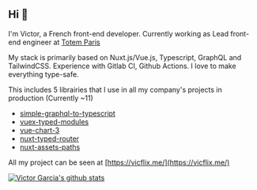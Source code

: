 ## Hi 👋

I'm Victor, a French front-end developer. Currently working as Lead front-end engineer at [Totem Paris](https://totem.paris)

My stack is primarily based on Nuxt.js/Vue.js, Typescript, GraphQL and TailwindCSS.
Experience with Gitlab CI, Github Actions.
I love to make everything type-safe.

This includes 5 librairies that I use in all my company's projects in production (Currently ~11)
- [simple-graphql-to-typescript](https://github.com/victorgarciaesgi/simple-graphql-to-typescript)
- [vuex-typed-modules](https://github.com/victorgarciaesgi/vuex-typed-modules)
- [vue-chart-3](https://github.com/victorgarciaesgi/vue-chart-3)
- [nuxt-typed-router](https://github.com/victorgarciaesgi/nuxt-typed-router)
- [nuxt-assets-paths](https://github.com/victorgarciaesgi/nuxt-assets-paths)


All my project can be seen at [https://vicflix.me/](https://vicflix.me/)


[![Victor Garcia's github stats](https://github-readme-stats.vercel.app/api?username=victorgarciaesgi)](https://github.com/anuraghazra/github-readme-stats)
